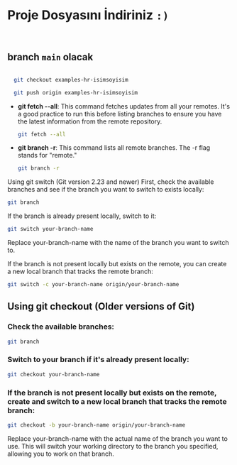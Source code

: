 # Proje Dosyasını İndiriniz ` :) `

<br>

## branch `main` olacak



```bash

  git checkout examples-hr-isimsoyisim

```

```bash
  git push origin examples-hr-isimsoyisim
```

- **git fetch --all**: This command fetches updates from all your remotes. It's a good practice to run this before listing branches to ensure you have the latest information from the remote repository.

  ```bash
  git fetch --all
  ```

- **git branch -r**: This command lists all remote branches. The -r flag stands for "remote."

  ```bash
  git branch -r
  ```


Using git switch (Git version 2.23 and newer)
First, check the available branches and see if the branch you want to switch to exists locally:

```bash 
git branch
```
If the branch is already present locally, switch to it:

```bash 
git switch your-branch-name
```
Replace your-branch-name with the name of the branch you want to switch to.

If the branch is not present locally but exists on the remote, you can create a new local branch that tracks the remote branch:

```bash 
git switch -c your-branch-name origin/your-branch-name
```


## Using git checkout (Older versions of Git)


### Check the available branches:

```bash 
git branch
```

### Switch to your branch if it's already present locally:

```bash 
git checkout your-branch-name
```


### If the branch is not present locally but exists on the remote, create and switch to a new local branch that tracks the remote branch:

```bash 
git checkout -b your-branch-name origin/your-branch-name
```
Replace your-branch-name with the actual name of the branch you want to use. This will switch your working directory to the branch you specified, allowing you to work on that branch.

